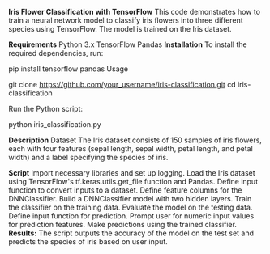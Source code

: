 **Iris Flower Classification with TensorFlow**
This code demonstrates how to train a neural network model to classify iris flowers into three different species using TensorFlow. The model is trained on the Iris dataset.

**Requirements**
Python 3.x
TensorFlow
Pandas
**Installation**
To install the required dependencies, run:


pip install tensorflow pandas
Usage

git clone https://github.com/your_username/iris-classification.git
cd iris-classification

Run the Python script:

python iris_classification.py

**Description**
Dataset
The Iris dataset consists of 150 samples of iris flowers, each with four features (sepal length, sepal width, petal length, and petal width) and a label specifying the species of iris.

**Script**
Import necessary libraries and set up logging.
Load the Iris dataset using TensorFlow's tf.keras.utils.get_file function and Pandas.
Define input function to convert inputs to a dataset.
Define feature columns for the DNNClassifier.
Build a DNNClassifier model with two hidden layers.
Train the classifier on the training data.
Evaluate the model on the testing data.
Define input function for prediction.
Prompt user for numeric input values for prediction features.
Make predictions using the trained classifier.
**Results:**
The script outputs the accuracy of the model on the test set and predicts the species of iris based on user input.
